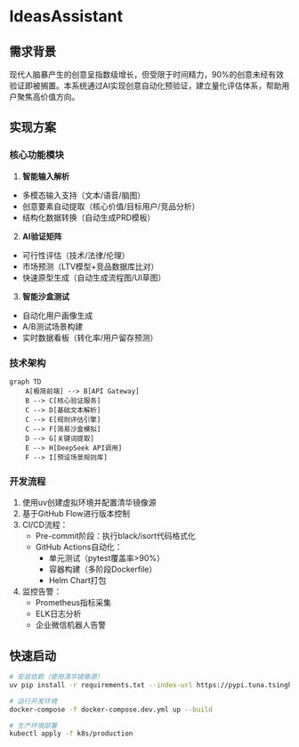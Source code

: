 # IdeasAssistant

## 需求背景
现代人脑暴产生的创意呈指数级增长，但受限于时间精力，90%的创意未经有效验证即被搁置。本系统通过AI实现创意自动化预验证，建立量化评估体系，帮助用户聚焦高价值方向。

## 实现方案

### 核心功能模块
1. **智能输入解析**
- 多模态输入支持（文本/语音/脑图）
- 创意要素自动提取（核心价值/目标用户/竞品分析）
- 结构化数据转换（自动生成PRD模板）

2. **AI验证矩阵**
- 可行性评估（技术/法律/伦理）
- 市场预测（LTV模型+竞品数据库比对）
- 快速原型生成（自动生成流程图/UI草图）

3. **智能沙盒测试**
- 自动化用户画像生成
- A/B测试场景构建
- 实时数据看板（转化率/用户留存预测）

### 技术架构
```mermaid
graph TD
    A[极简前端] --> B[API Gateway]
    B --> C[核心验证服务]
    C --> D[基础文本解析]
    C --> E[规则评估引擎]
    C --> F[简易沙盒模拟]
    D --> G[关键词提取]
    E --> H[DeepSeek API调用]
    F --> I[预设场景规则库]
```

### 开发流程
1. 使用uv创建虚拟环境并配置清华镜像源
2. 基于GitHub Flow进行版本控制
3. CI/CD流程：
   - Pre-commit阶段：执行black/isort代码格式化
   - GitHub Actions自动化：
     - 单元测试（pytest覆盖率>90%）
     - 容器构建（多阶段Dockerfile）
     - Helm Chart打包
4. 监控告警：
   - Prometheus指标采集
   - ELK日志分析
   - 企业微信机器人告警

## 快速启动
```bash
# 安装依赖（使用清华镜像源）
uv pip install -r requirements.txt --index-url https://pypi.tuna.tsinghua.edu.cn/simple

# 运行开发环境
docker-compose -f docker-compose.dev.yml up --build

# 生产环境部署
kubectl apply -f k8s/production
```

